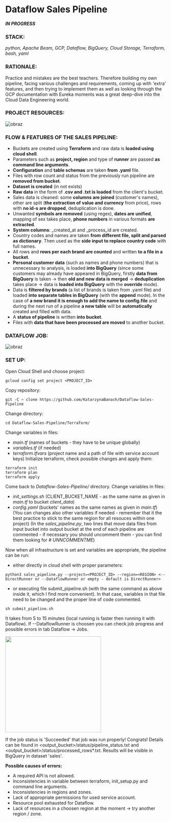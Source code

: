# Dataflow Sales Pipeline
**_IN PROGRESS_**

### **STACK:**

_python, Apache Beam, GCP, Dataflow, BigQuery, Cloud Storage, Terraform, bash, yaml_

### **RATIONALE:**

Practice and mistakes are the best teachers. Therefore building my own pipeline, facing various challenges and requirements, coming up with 'extra' features, and then trying to implement them as well as looking through the GCP documentation with Eureka moments was a great deep-dive into the Cloud Data Engineering world.

### **PROJECT RESOURCES:**
![obraz](https://github.com/KatarzynaBanach/Dataflow-Sales-Pipeline/assets/102869680/fa6c674c-e16b-4f00-8f39-fb4b86d46d00)

### **FLOW & FEATURES OF THE SALES PIPELINE:**
* Buckets are created using **Terraform** and raw data is **loaded using cloud shell**.
* Parameters such as **project, region** and type of **runner** are passed **as command line arguments**. 
* **Configuration** and **table schemas** are taken **from .yaml** file.
* Files with row count and status from the previously run pipeline are **removed from bucket**. 
* **Dataset is created** (in not exists) 
* **Raw data** in the form of .**csv and .txt is loaded** from the client's bucket.
* Sales data is cleaned: some **columns are joined** (customer's names), other are split (**the extraction of value and currency** from price), rows with **no id-s are dropped**, deduplication is done.
* Unwanted **symbols are removed** (using regex), **dates are unified**, mapping of sex takes place, **phone numbers** in various formats **are extracted**.
* **System columns**: _created_at and _process_id are created.
* Country codes and names are taken **from different file, split and parsed as dictionary**. Then used as the **side input to replace country code** with full names.
* All rows and **rows per each brand are counted** and written **to a file in a bucket**.
* **Personal customer data** (such as names and phone numbers) that is unnecessary to analysis, is loaded **into BigQuery** (since some customers may already have appeared in BigQuery, firstly **data from BigQuery** is taken -> then **old and new data is merged** -> **deduplication** takes place -> data is **loaded into BigQuery** with the **override** mode).
* Data is **filtered by brands** (a list of brands is taken from .yaml file) and loaded **into separate tables in BigQuery** (with the **append** mode). In the case of **a new brand it is enough to add the name to config.file** and during the next run of a pipeline **a new table** will be **automatically** created and filled with data.
* A **status of pipeline** is written **into bucket**.
* Files with **data that have been processed are moved** to another bucket.

### **DATAFLOW JOB:**
![obraz](https://github.com/KatarzynaBanach/Dataflow-Sales-Pipeline/assets/102869680/06c613a4-3058-43c1-bb59-b563a51ac5b2)

### **SET UP:**
Open Cloud Shell and choose project:
```
gcloud config set project <PROJECT_ID>
```
Copy repository:
```
git -C ~ clone https://github.com/KatarzynaBanach/Dataflow-Sales-Pipeline
```
Change directory:
```
cd Dataflow-Sales-Pipeline/Terraform/
```
Change variables in files:
* _main.tf_ (names of buckets - they have to be unique globally)
* _variables.tf_ (if needed)
* _terraform.tfvars_ (project name and a path of file with service account keys)
Initialize terraform, check possible changes and apply them:
```
terraform init
terraform plan
terraform apply
```
Come back to _Dataflow-Sales-Pipeline/_ directory.
Change variables in files: 
* _init_settings.sh_ (CLIENT_BUCKET_NAME - as the same name as given in _main.tf_ to bucket _client_data_)
* _config.yaml_ (buckets' names as the same names as given in _main.tf_)
(You can changes also other variables if needed - remember that it the best practice to stick to the same region for all resouces within one project)
(In the _sales_pipeline.py_, two lines that move data files from input bucket into output bucket at the end of each pipeline are commented - if necessary you should uncomment them - you can find them looking for _# UNNCOMMENTME_)

Now when all infrastructure  is set and variables are appropriate, the pipeline can be run:
* either directly in cloud shell with proper parameters:
```
python3 sales_pipeline.py --project=<PROJECT_ID> --region=<REGION> <--DirectRunner or --DataflowRunner or empty - default is DirectRunner>
```
* or executing file submit_pipeline.sh (with the same command as above inside it, which I find more convenient). In that case, variables in that file need to be changed and the proper line of code commented.
```
sh submit_pipeline.sh
```
It takes from 5 to 15 minutes (local running is faster then running it with Dataflow). 
If --DataflowRunner is choosen you can check job progress and possible errors in tab Dataflow -> Jobs.

<img src="https://github.com/KatarzynaBanach/Dataflow-Sales-Pipeline/assets/102869680/02b134df-e0ef-4379-bda1-53737223822e" width="300">

If the job status is 'Succeeded' that job was run properly! Congrats!
Details can be found in <output_bucket>/status/pipeline_status.txt and <output_bucket>/status/processed_rows*.txt.
Results will be visible in BigQuery in dataset 'sales'.

**Possible causes of errors:**
* A required API is not allowed.
* Inconsistencies in variable between terraform, init_setup.py and command line arguments.
* Inconsistencies in regions and zones.
* Lack of appropriate permissions for used service account.
* Resource pool exhausted for Dataflow.
* Lack of resources in a choosen region at the moment -> try another region / zone.
